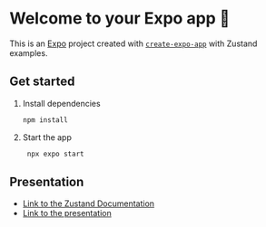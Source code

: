 # Welcome to your Expo app 👋

This is an [Expo](https://expo.dev) project created with [`create-expo-app`](https://www.npmjs.com/package/create-expo-app) with Zustand examples.

## Get started

1. Install dependencies

   ```bash
   npm install
   ```

2. Start the app

   ```bash
    npx expo start
   ```

## Presentation
- [Link to the Zustand Documentation](https://github.com/pmndrs/zustand?tab=readme-ov-file)
- [Link to the presentation](https://www.canva.com/design/DAGLVA2hd7g/8uuaAd80zRaf2Lx3I0cM9w/edit?utm_content=DA[…]m_campaign=designshare&utm_medium=link2&utm_source=sharebutton)
